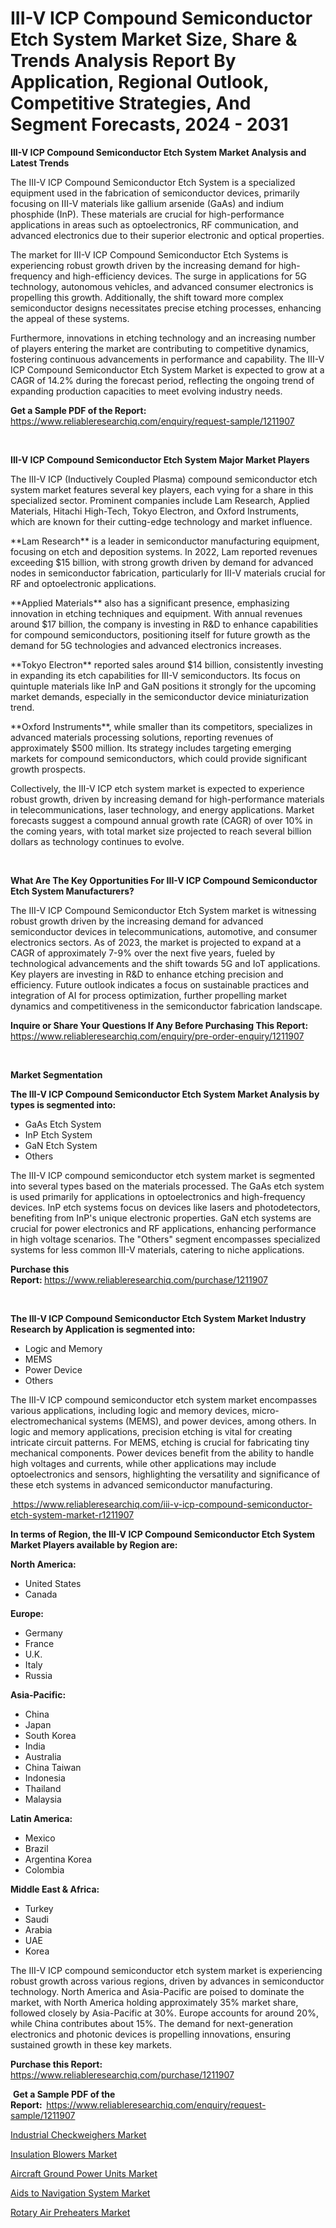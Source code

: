 <p><h1>III-V ICP Compound Semiconductor Etch System Market Size, Share & Trends Analysis Report By Application, Regional Outlook, Competitive Strategies, And Segment Forecasts, 2024 - 2031</h1></p><p><strong>III-V ICP Compound Semiconductor Etch System Market Analysis and Latest Trends</strong></p>
<p><p>The III-V ICP Compound Semiconductor Etch System is a specialized equipment used in the fabrication of semiconductor devices, primarily focusing on III-V materials like gallium arsenide (GaAs) and indium phosphide (InP). These materials are crucial for high-performance applications in areas such as optoelectronics, RF communication, and advanced electronics due to their superior electronic and optical properties.</p><p>The market for III-V ICP Compound Semiconductor Etch Systems is experiencing robust growth driven by the increasing demand for high-frequency and high-efficiency devices. The surge in applications for 5G technology, autonomous vehicles, and advanced consumer electronics is propelling this growth. Additionally, the shift toward more complex semiconductor designs necessitates precise etching processes, enhancing the appeal of these systems.</p><p>Furthermore, innovations in etching technology and an increasing number of players entering the market are contributing to competitive dynamics, fostering continuous advancements in performance and capability. The III-V ICP Compound Semiconductor Etch System Market is expected to grow at a CAGR of 14.2% during the forecast period, reflecting the ongoing trend of expanding production capacities to meet evolving industry needs.</p></p>
<p><strong>Get a Sample PDF of the Report:&nbsp;</strong> <a href="https://www.reliableresearchiq.com/enquiry/request-sample/1211907?utm_campaign=104&utm_medium=2&utm_source=Github&utm_content=ia&utm_term=17122024&utm_id=iii-v-icp-compound-semiconductor-etch-system">https://www.reliableresearchiq.com/enquiry/request-sample/1211907</a></p>
<p>&nbsp;</p>
<p><strong>III-V ICP Compound Semiconductor Etch System Major Market Players</strong></p>
<p><p>The III-V ICP (Inductively Coupled Plasma) compound semiconductor etch system market features several key players, each vying for a share in this specialized sector. Prominent companies include Lam Research, Applied Materials, Hitachi High-Tech, Tokyo Electron, and Oxford Instruments, which are known for their cutting-edge technology and market influence.</p><p>**Lam Research** is a leader in semiconductor manufacturing equipment, focusing on etch and deposition systems. In 2022, Lam reported revenues exceeding $15 billion, with strong growth driven by demand for advanced nodes in semiconductor fabrication, particularly for III-V materials crucial for RF and optoelectronic applications.</p><p>**Applied Materials** also has a significant presence, emphasizing innovation in etching techniques and equipment. With annual revenues around $17 billion, the company is investing in R&D to enhance capabilities for compound semiconductors, positioning itself for future growth as the demand for 5G technologies and advanced electronics increases.</p><p>**Tokyo Electron** reported sales around $14 billion, consistently investing in expanding its etch capabilities for III-V semiconductors. Its focus on quintuple materials like InP and GaN positions it strongly for the upcoming market demands, especially in the semiconductor device miniaturization trend.</p><p>**Oxford Instruments**, while smaller than its competitors, specializes in advanced materials processing solutions, reporting revenues of approximately $500 million. Its strategy includes targeting emerging markets for compound semiconductors, which could provide significant growth prospects.</p><p>Collectively, the III-V ICP etch system market is expected to experience robust growth, driven by increasing demand for high-performance materials in telecommunications, laser technology, and energy applications. Market forecasts suggest a compound annual growth rate (CAGR) of over 10% in the coming years, with total market size projected to reach several billion dollars as technology continues to evolve.</p></p>
<p>&nbsp;</p>
<p><strong>What Are The Key Opportunities For III-V ICP Compound Semiconductor Etch System Manufacturers?</strong></p>
<p><p>The III-V ICP Compound Semiconductor Etch System market is witnessing robust growth driven by the increasing demand for advanced semiconductor devices in telecommunications, automotive, and consumer electronics sectors. As of 2023, the market is projected to expand at a CAGR of approximately 7-9% over the next five years, fueled by technological advancements and the shift towards 5G and IoT applications. Key players are investing in R&D to enhance etching precision and efficiency. Future outlook indicates a focus on sustainable practices and integration of AI for process optimization, further propelling market dynamics and competitiveness in the semiconductor fabrication landscape.</p></p>
<p><strong>Inquire or Share Your Questions If Any Before Purchasing This Report:</strong> <a href="https://www.reliableresearchiq.com/enquiry/pre-order-enquiry/1211907?utm_campaign=104&utm_medium=2&utm_source=Github&utm_content=ia&utm_term=17122024&utm_id=iii-v-icp-compound-semiconductor-etch-system">https://www.reliableresearchiq.com/enquiry/pre-order-enquiry/1211907</a></p>
<p>&nbsp;</p>
<p><strong>Market Segmentation</strong></p>
<p><strong>The III-V ICP Compound Semiconductor Etch System Market Analysis by types is segmented into:</strong></p>
<p><ul><li>GaAs Etch System</li><li>InP Etch System</li><li>GaN Etch System</li><li>Others</li></ul></p>
<p><p>The III-V ICP compound semiconductor etch system market is segmented into several types based on the materials processed. The GaAs etch system is used primarily for applications in optoelectronics and high-frequency devices. InP etch systems focus on devices like lasers and photodetectors, benefiting from InP's unique electronic properties. GaN etch systems are crucial for power electronics and RF applications, enhancing performance in high voltage scenarios. The "Others" segment encompasses specialized systems for less common III-V materials, catering to niche applications.</p></p>
<p><strong>Purchase this Report:&nbsp;</strong><a href="https://www.reliableresearchiq.com/purchase/1211907?utm_campaign=104&utm_medium=2&utm_source=Github&utm_content=ia&utm_term=17122024&utm_id=iii-v-icp-compound-semiconductor-etch-system">https://www.reliableresearchiq.com/purchase/1211907</a></p>
<p>&nbsp;</p>
<p><strong>The III-V ICP Compound Semiconductor Etch System Market Industry Research by Application is segmented into:</strong></p>
<p><ul><li>Logic and Memory</li><li>MEMS</li><li>Power Device</li><li>Others</li></ul></p>
<p><p>The III-V ICP compound semiconductor etch system market encompasses various applications, including logic and memory devices, micro-electromechanical systems (MEMS), and power devices, among others. In logic and memory applications, precision etching is vital for creating intricate circuit patterns. For MEMS, etching is crucial for fabricating tiny mechanical components. Power devices benefit from the ability to handle high voltages and currents, while other applications may include optoelectronics and sensors, highlighting the versatility and significance of these etch systems in advanced semiconductor manufacturing.</p></p>
<p><a href="https://www.reliableresearchiq.com/iii-v-icp-compound-semiconductor-etch-system-market-r1211907?utm_campaign=104&utm_medium=2&utm_source=Github&utm_content=ia&utm_term=17122024&utm_id=iii-v-icp-compound-semiconductor-etch-system">&nbsp;https://www.reliableresearchiq.com/iii-v-icp-compound-semiconductor-etch-system-market-r1211907</a></p>
<p><strong>In terms of Region, the III-V ICP Compound Semiconductor Etch System Market Players available by Region are:</strong></p>
<p>
    <p> <strong> North America: </strong>
        <ul>
            <li>United States</li>
            <li>Canada</li>
        </ul>
        </p> 
    <p> <strong> Europe: </strong>
        <ul>
            <li>Germany</li>
            <li>France</li>
            <li>U.K.</li>
            <li>Italy</li>
            <li>Russia</li>
        </ul>
        </p> 
    <p> <strong> Asia-Pacific: </strong>
        <ul>
            <li>China</li>
            <li>Japan</li>
            <li>South Korea</li>
            <li>India</li>
            <li>Australia</li>
            <li>China Taiwan</li>
            <li>Indonesia</li>
            <li>Thailand</li>
            <li>Malaysia</li>
        </ul>
        </p> 
    <p> <strong> Latin America: </strong>
        <ul>
            <li>Mexico</li>
            <li>Brazil</li>
            <li>Argentina Korea</li>
            <li>Colombia</li>
        </ul>
        </p> 
    <p> <strong> Middle East & Africa: </strong>
        <ul>
            <li>Turkey</li>
            <li>Saudi</li>
            <li>Arabia</li>
            <li>UAE</li>
            <li>Korea</li>
        </ul>
    </p>
    </p>
<p><p>The III-V ICP compound semiconductor etch system market is experiencing robust growth across various regions, driven by advances in semiconductor technology. North America and Asia-Pacific are poised to dominate the market, with North America holding approximately 35% market share, followed closely by Asia-Pacific at 30%. Europe accounts for around 20%, while China contributes about 15%. The demand for next-generation electronics and photonic devices is propelling innovations, ensuring sustained growth in these key markets.</p></p>
<p><strong>Purchase this Report: </strong><a href="https://www.reliableresearchiq.com/purchase/1211907?utm_campaign=104&utm_medium=2&utm_source=Github&utm_content=ia&utm_term=17122024&utm_id=iii-v-icp-compound-semiconductor-etch-system">https://www.reliableresearchiq.com/purchase/1211907</a></p>
<p>&nbsp;<strong>Get a Sample PDF of the Report:&nbsp;&nbsp;</strong><a href="https://www.reliableresearchiq.com/enquiry/request-sample/1211907?utm_campaign=104&utm_medium=2&utm_source=Github&utm_content=ia&utm_term=17122024&utm_id=iii-v-icp-compound-semiconductor-etch-system">https://www.reliableresearchiq.com/enquiry/request-sample/1211907</a></p>
<p><strong></strong></p>
<p><p><a href="https://www.linkedin.com/pulse/industrial-checkweighers-market-growth-outlook-2024-2031-pzznf?utm_campaign=104&utm_medium=2&utm_source=Github&utm_content=ia&utm_term=17122024&utm_id=iii-v-icp-compound-semiconductor-etch-system">Industrial Checkweighers Market</a></p><p><a href="https://www.linkedin.com/pulse/insulation-blowers-market-report-anticipated-cagr-131-comprehensive-sq4gf?utm_campaign=104&utm_medium=2&utm_source=Github&utm_content=ia&utm_term=17122024&utm_id=iii-v-icp-compound-semiconductor-etch-system">Insulation Blowers Market</a></p><p><a href="https://www.linkedin.com/pulse/aircraft-ground-power-units-market-indicators-size-regional-nrref?utm_campaign=104&utm_medium=2&utm_source=Github&utm_content=ia&utm_term=17122024&utm_id=iii-v-icp-compound-semiconductor-etch-system">Aircraft Ground Power Units Market</a></p><p><a href="https://www.linkedin.com/pulse/global-aids-navigation-system-market-analysis-explosive-growth-aivce?utm_campaign=104&utm_medium=2&utm_source=Github&utm_content=ia&utm_term=17122024&utm_id=iii-v-icp-compound-semiconductor-etch-system">Aids to Navigation System Market</a></p><p><a href="https://www.linkedin.com/pulse/rotary-air-preheaters-market-insights-include-historical-trends-3ljaf?utm_campaign=104&utm_medium=2&utm_source=Github&utm_content=ia&utm_term=17122024&utm_id=iii-v-icp-compound-semiconductor-etch-system">Rotary Air Preheaters Market</a></p></p>